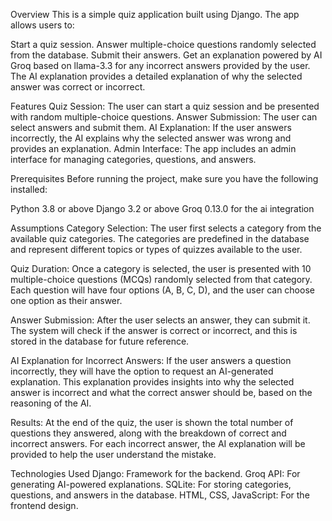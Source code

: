 Overview
This is a simple quiz application built using Django. The app allows users to:

Start a quiz session.
Answer multiple-choice questions randomly selected from the database.
Submit their answers.
Get an explanation powered by AI Groq based on llama-3.3 for any incorrect answers provided by the user.
The AI explanation provides a detailed explanation of why the selected answer was correct or incorrect.

Features
Quiz Session: The user can start a quiz session and be presented with random multiple-choice questions.
Answer Submission: The user can select answers and submit them.
AI Explanation: If the user answers incorrectly, the AI explains why the selected answer was wrong and provides an explanation.
Admin Interface: The app includes an admin interface for managing categories, questions, and answers.

Prerequisites
Before running the project, make sure you have the following installed:

Python 3.8 or above
Django 3.2 or above
Groq 0.13.0 for the ai integration

Assumptions
Category Selection: The user first selects a category from the available quiz categories. The categories are predefined in the database and represent different topics or types of quizzes available to the user.

Quiz Duration: Once a category is selected, the user is presented with 10 multiple-choice questions (MCQs) randomly selected from that category. Each question will have four options (A, B, C, D), and the user can choose one option as their answer.

Answer Submission: After the user selects an answer, they can submit it. The system will check if the answer is correct or incorrect, and this is stored in the database for future reference.

AI Explanation for Incorrect Answers: If the user answers a question incorrectly, they will have the option to request an AI-generated explanation. This explanation provides insights into why the selected answer is incorrect and what the correct answer should be, based on the reasoning of the AI.

Results: At the end of the quiz, the user is shown the total number of questions they answered, along with the breakdown of correct and incorrect answers. For each incorrect answer, the AI explanation will be provided to help the user understand the mistake.

Technologies Used
Django: Framework for the backend.
Groq API: For generating AI-powered explanations.
SQLite: For storing categories, questions, and answers in the database.
HTML, CSS, JavaScript: For the frontend design.
